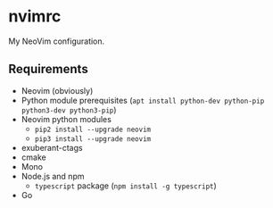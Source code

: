 # nvimrc

My NeoVim configuration.

## Requirements

- Neovim (obviously)
- Python module prerequisites (`apt install python-dev python-pip python3-dev python3-pip`)
- Neovim python modules
  - `pip2 install --upgrade neovim`
  - `pip3 install --upgrade neovim`
- exuberant-ctags
- cmake
- Mono
- Node.js and npm
  - `typescript` package (`npm install -g typescript`)
- Go
